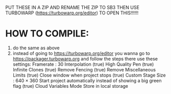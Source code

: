 PUT THESE IN A ZIP AND RENAME THE ZIP TO SB3 THEN USE TURBOWARP (https://turbowarp.org/editor) TO OPEN THIS!!!!!!
# HOW TO COMPILE:
1. do the same as above
2. instead of going to https://turbowarp.org/editor you wanna go to https://packager.turbowarp.org and follow the steps there
use these settings:
Framerate : 30
Interpolation (true)
 High Quality Pen (true)
 Infinite Clones (true)
 Remove Fencing (true)
 Remove Miscellaneous Limits (true)
 Close window when project stops (true)
Custom Stage Size : 640 × 360
Start project automatically instead of showing a big green flag (true)
Cloud Variables Mode Store in local storage
